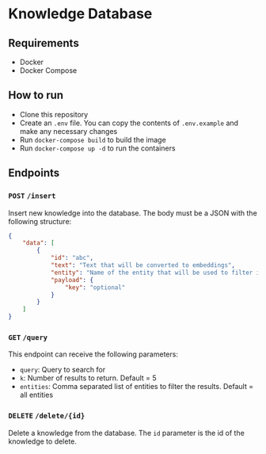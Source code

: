 # Knowledge Database

## Requirements

- Docker
- Docker Compose

## How to run

- Clone this repository
- Create an `.env` file. You can copy the contents of `.env.example` and make any necessary changes
- Run `docker-compose build` to build the image
- Run `docker-compose up -d` to run the containers

## Endpoints

### `POST` `/insert`

Insert new knowledge into the database. The body must be a JSON with the following structure:

```json
{
    "data": [
        {
            "id": "abc",
            "text": "Text that will be converted to embeddings",
            "entity": "Name of the entity that will be used to filter if needed",
            "payload": {
                "key": "optional"
            }
        }
    ]
}
```

### `GET` `/query`

This endpoint can receive the following parameters:

- `query`: Query to search for
- `k`: Number of results to return. Default = 5
- `entities`: Comma separated list of entities to filter the results. Default = all entities

### `DELETE` `/delete/{id}`

Delete a knowledge from the database. The `id` parameter is the id of the knowledge to delete.
